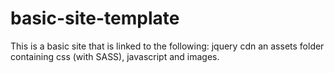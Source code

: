 # basic-site-template

This is a basic site that is linked to the following:
jquery cdn
an assets folder containing css (with SASS), javascript and images.
